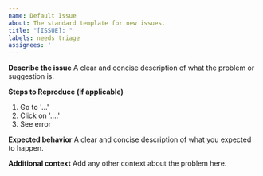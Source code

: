 ```yaml
---
name: Default Issue
about: The standard template for new issues.
title: "[ISSUE]: "
labels: needs triage
assignees: ''
---
```


**Describe the issue**
A clear and concise description of what the problem or suggestion is.

**Steps to Reproduce (if applicable)**
1. Go to '...'
2. Click on '....'
3. See error

**Expected behavior**
A clear and concise description of what you expected to happen.

**Additional context**
Add any other context about the problem here.

